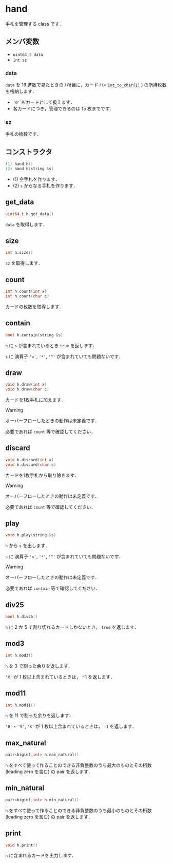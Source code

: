 # hand

手札を管理する class です．

## メンバ変数

- `uint64_t data`
- `int sz`

### data

`data` を $16$ 進数で見たときの $i$ 桁目に，カード $i$ $(=$ [`int_to_char(i)`](https://github.com/yasunori0528/cpp_library/blob/main/document/primeqk/card.md#int_to_char) $)$ の所持枚数を格納します．

- `'0'` もカードとして扱えます．
- 各カードにつき，管理できるのは $15$ 枚までです．

### sz

手札の枚数です．

## コンストラクタ

```cpp
(1) hand h()
(2) hand h(string &s)
```

- (1) 空手札を作ります．
- (2) `s` からなる手札を作ります．

## get_data

```cpp
uint64_t h.get_data()
```

`data` を取得します．

## size
```cpp
int h.size()
```

`sz` を取得します．

## count

```cpp
int h.count(int x)
int h.count(char c)
```

カードの枚数を取得します．

## contain

```cpp
bool h.contain(string &s)
```

`h` に `s` が含まれているとき `true` を返します．

`s` に 演算子 `'='`, `'*'`, `'^'` が含まれていても問題ないです．

## draw

```cpp
void h.draw(int x)
void h.draw(char c)
```

カードを1枚手札に加えます．

> [!WARNING]
>
> オーバーフローしたときの動作は未定義です．
>
> 必要であれば `count` 等で確認してください．

## discard

```cpp
void h.discard(int x)
void h.discard(char c)
```

カードを1枚手札から取り除きます．

> [!WARNING]
>
> オーバーフローしたときの動作は未定義です．
>
> 必要であれば `count` 等で確認してください．

## play

```cpp
void h.play(string &s)
```

`h` から `s` を出します．

`s` に 演算子 `'='`, `'*'`, `'^'` が含まれていても問題ないです．

> [!WARNING]
>
> オーバーフローしたときの動作は未定義です．
>
> 必要であれば `contain` 等で確認してください．

## div25

```cpp
bool h.div25()
```

`h` に $2$ か $5$ で割り切れるカードしかないとき， `true` を返します．

## mod3

```cpp
int h.mod3()
```

`h` を $3$ で割った余りを返します．

`'X'` が $1$ 枚以上含まれているときは， $-1$ を返します．

## mod11

```cpp
int h.mod11()
```

`h` を $11$ で割った余りを返します．

`'0'` ~ `'9'`, `'X'` が $1$ 枚以上含まれているときは， `-1` を返します．


## max_natural

```cpp
pair<bigint,int> h.max_natural()
```

`h` をすべて使って作ることのできる非負整数のうち最大のものとその桁数 (leading zero を含む) の pair を返します．

## min_natural

```cpp
pair<bigint,int> h.min_natural()
```

`h` をすべて使って作ることのできる非負整数のうち最小のものとその桁数 (leading zero を含む) の pair を返します．

## print

```cpp
void h.print()
```

`h` に含まれるカードを出力します．
